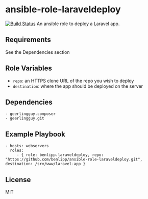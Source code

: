 ansible-role-laraveldeploy
=========
[![Build Status](https://travis-ci.org/benlipp/ansible-role-laraveldeploy.svg?branch=master)](https://travis-ci.org/benlipp/ansible-role-laraveldeploy)
An ansible role to deploy a Laravel app.

Requirements
------------

See the Dependencies section

Role Variables
--------------

- `repo`: an HTTPS clone URL of the repo you wish to deploy
- `destination`: where the app should be deployed on the server

Dependencies
------------
    - geerlingguy.composer
    - geerlingguy.git

Example Playbook
----------------

    - hosts: webservers
      roles:
         - { role: benlipp.laraveldeploy, repo: "https://github.com/benlipp/ansible-role-laraveldeploy.git", destination: /srv/www/laravel-app }

License
-------

MIT
